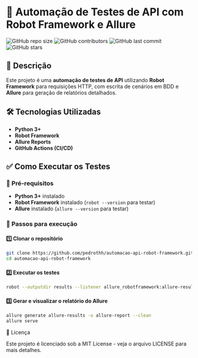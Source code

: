 # 🚀 Automação de Testes de API com Robot Framework e Allure

![GitHub repo size](https://img.shields.io/github/repo-size/pedrothh/automacao-api-robot-framework)
![GitHub contributors](https://img.shields.io/github/contributors/pedrothh/automacao-api-robot-framework)
![GitHub last commit](https://img.shields.io/github/last-commit/pedrothh/automacao-api-robot-framework)
![GitHub stars](https://img.shields.io/github/stars/pedrothh/automacao-api-robot-framework?style=social)

## 📌 Descrição

Este projeto é uma **automação de testes de API** utilizando **Robot Framework** para requisições HTTP, com escrita de cenários em BDD e **Allure** para geração de relatórios detalhados.


## 🛠️ Tecnologias Utilizadas

- **Python 3+**
- **Robot Framework**
- **Allure Reports**
- **GitHub Actions (CI/CD)**

## ✅ Como Executar os Testes

### 🔹 Pré-requisitos

- **Python 3+** instalado
- **Robot Framework** instalado (`robot --version` para testar)
- **Allure** instalado (`allure --version` para testar)

### 🔹 Passos para execução

#### **1️⃣ Clonar o repositório**
```sh
git clone https://github.com/pedrothh/automacao-api-robot-framework.git
cd automacao-api-robot-framework
```

#### **2️⃣ Executar os testes**
```sh
robot --outputdir results --listener allure_robotframework:allure-results LoginScenarios.robot  
```

#### **3️⃣ Gerar e visualizar o relatório do Allure**
```sh
allure generate allure-results -o allure-report --clean                                         
allure serve
```

📜 Licença

Este projeto é licenciado sob a MIT License - veja o arquivo LICENSE para mais detalhes.
